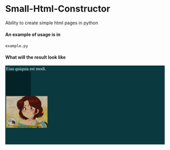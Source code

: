 # Small-Html-Constructor
Ability to create simple html pages in python


#### An example of usage is in
`example.py`

#### What will the result look like
![example](example.png)
